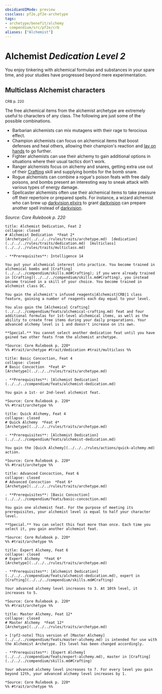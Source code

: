 ```yaml
---
obsidianUIMode: preview
cssclass: pf2e,pf2e-archetype
tags:
- archetype/benefit/alchemy
- compendium/src/pf2e/crb
aliases: ["Alchemist"]
---
```

# Alchemist *Dedication Level 2*  

You enjoy tinkering with alchemical formulas and substances in your spare time, and your studies have progressed beyond mere experimentation.

## Multiclass Alchemist characters
<sup>CRB p. 220</sup>

The free alchemical items from the alchemist archetype are extremely useful to characters of any class. The following are just some of the possible combinations.

- Barbarian alchemists can mix mutagens with their rage to ferocious effect.
- Champion alchemists can focus on alchemical items that boost defenses and heal others, allowing their champion's reaction and [lay on hands](../../spells/lay-on-hands.md) to go further.
- Fighter alchemists can use their alchemy to gain additional options in situations where their usual tactics don't work.
- Ranger alchemists focus on alchemy and snares, getting extra use out of their [Crafting](../../skills.md#Crafting) skill and supplying bombs for the bomb snare.
- Rogue alchemists can combine a rogue's poison feats with free daily poisons, and bombs present an interesting way to sneak attack with various types of energy damage.
- Spellcaster alchemists often use their alchemical items to take pressure off their repertoire or prepared spells. For instance, a wizard alchemist who can brew up [darkvision elixirs](../../equipment/items/darkvision-elixir.md) to grant [darkvision](../../../rules/abilities/darkvision.md) can prepare another spell instead of [darkvision](../../spells/darkvision.md).

*Source: Core Rulebook p. 220*

```ad-embed-feat
title: Alchemist Dedication, Feat 2
collapse: closed
# Alchemist Dedication  *Feat 2*  
[Archetype](../../../rules/traits/archetype.md)  [dedication](../../../rules/traits/dedication.md)  [multiclass](../../../rules/traits/multiclass.md)  

- **Prerequisites**: Intelligence 14

You put your alchemical interest into practice. You become trained in alchemical bombs and [Crafting](../../../compendium/skills.md#Crafting); if you were already trained in [Crafting](../../../compendium/skills.md#Crafting), you instead become trained in a skill of your choice. You become trained in alchemist class DC.

You gain the alchemist's infused reagents|Alchemist|CRB|1 class feature, gaining a number of reagents each day equal to your level.

You also gain the [Alchemical Crafting](../../../compendium/feats/alchemical-crafting.md) feat and four additional formulas for 1st-level alchemical items, as well as the ability to create free items during your daily preparations. Your advanced alchemy level is 1 and doesn't increase on its own.

**Special.** You cannot select another dedication feat until you have gained two other feats from the alchemist archetype.

*Source: Core Rulebook p. 220*  
%% #trait/archetype #trait/dedication #trait/multiclass %%
```  

```ad-embed-feat
title: Basic Concoction, Feat 4
collapse: closed
# Basic Concoction  *Feat 4*  
[Archetype](../../../rules/traits/archetype.md)  

- **Prerequisites**: [Alchemist Dedication](../../../compendium/feats/alchemist-dedication.md)

You gain a 1st- or 2nd-level alchemist feat.

*Source: Core Rulebook p. 220*  
%% #trait/archetype %%
```  

```ad-embed-feat
title: Quick Alchemy, Feat 4
collapse: closed
# Quick Alchemy  *Feat 4*  
[Archetype](../../../rules/traits/archetype.md)  

- **Prerequisites**: [Alchemist Dedication](../../../compendium/feats/alchemist-dedication.md)

You gain the [Quick Alchemy](../../../rules/actions/quick-alchemy.md) action.

*Source: Core Rulebook p. 220*  
%% #trait/archetype %%
```  

```ad-embed-feat
title: Advanced Concoction, Feat 6
collapse: closed
# Advanced Concoction  *Feat 6*  
[Archetype](../../../rules/traits/archetype.md)  

- **Prerequisites**: [Basic Concoction](../../../compendium/feats/basic-concoction.md)

You gain one alchemist feat. For the purpose of meeting its prerequisites, your alchemist level is equal to half your character level.

**Special.** You can select this feat more than once. Each time you select it, you gain another alchemist feat.

*Source: Core Rulebook p. 220*  
%% #trait/archetype %%
```  

```ad-embed-feat
title: Expert Alchemy, Feat 6
collapse: closed
# Expert Alchemy  *Feat 6*  
[Archetype](../../../rules/traits/archetype.md)  

- **Prerequisites**: [Alchemist Dedication](../../../compendium/feats/alchemist-dedication.md), expert in [Crafting](../../../compendium/skills.md#Crafting)

Your advanced alchemy level increases to 3. At 10th level, it increases to 5.

*Source: Core Rulebook p. 220*  
%% #trait/archetype %%
```  

```ad-embed-feat
title: Master Alchemy, Feat 12*
collapse: closed
# Master Alchemy  *Feat 12*  
[Archetype](../../../rules/traits/archetype.md)  

> [!pf2-note] This version of [Master Alchemy](../../../compendium/feats/master-alchemy.md) is intended for use with the Alchemist Archetype. Its level has been changed accordingly.

- **Prerequisites**: [Expert Alchemy](../../../compendium/feats/expert-alchemy.md), master in [Crafting](../../../compendium/skills.md#Crafting)

Your advanced alchemy level increases to 7. For every level you gain beyond 12th, your advanced alchemy level increases by 1.

*Source: Core Rulebook p. 220*  
%% #trait/archetype %%
```
